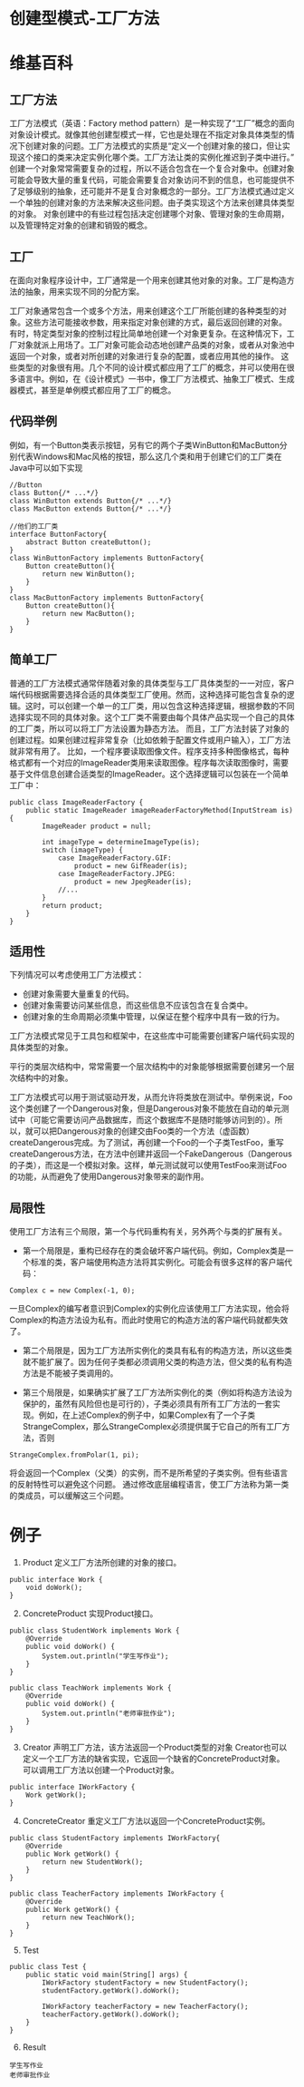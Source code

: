 # 创建型模式-工厂方法


# 维基百科
## 工厂方法
工厂方法模式（英语：Factory method pattern）是一种实现了“工厂”概念的面向对象设计模式。就像其他创建型模式一样，它也是处理在不指定对象具体类型的情况下创建对象的问题。工厂方法模式的实质是“定义一个创建对象的接口，但让实现这个接口的类来决定实例化哪个类。工厂方法让类的实例化推迟到子类中进行。”
创建一个对象常常需要复杂的过程，所以不适合包含在一个复合对象中。创建对象可能会导致大量的重复代码，可能会需要复合对象访问不到的信息，也可能提供不了足够级别的抽象，还可能并不是复合对象概念的一部分。工厂方法模式通过定义一个单独的创建对象的方法来解决这些问题。由子类实现这个方法来创建具体类型的对象。
对象创建中的有些过程包括决定创建哪个对象、管理对象的生命周期，以及管理特定对象的创建和销毁的概念。
## 工厂
在面向对象程序设计中，工厂通常是一个用来创建其他对象的对象。工厂是构造方法的抽象，用来实现不同的分配方案。

工厂对象通常包含一个或多个方法，用来创建这个工厂所能创建的各种类型的对象。这些方法可能接收参数，用来指定对象创建的方式，最后返回创建的对象。
有时，特定类型对象的控制过程比简单地创建一个对象更复杂。在这种情况下，工厂对象就派上用场了。工厂对象可能会动态地创建产品类的对象，或者从对象池中返回一个对象，或者对所创建的对象进行复杂的配置，或者应用其他的操作。
这些类型的对象很有用。几个不同的设计模式都应用了工厂的概念，并可以使用在很多语言中。例如，在《设计模式》一书中，像工厂方法模式、抽象工厂模式、生成器模式，甚至是单例模式都应用了工厂的概念。

## 代码举例
例如，有一个Button类表示按钮，另有它的两个子类WinButton和MacButton分别代表Windows和Mac风格的按钮，那么这几个类和用于创建它们的工厂类在Java中可以如下实现
```
//Button
class Button{/* ...*/}
class WinButton extends Button{/* ...*/}
class MacButton extends Button{/* ...*/}

//他们的工厂类
interface ButtonFactory{
    abstract Button createButton();
}
class WinButtonFactory implements ButtonFactory{
    Button createButton(){
        return new WinButton();
    }
}
class MacButtonFactory implements ButtonFactory{
    Button createButton(){
        return new MacButton();
    }
}
```

## 简单工厂
普通的工厂方法模式通常伴随着对象的具体类型与工厂具体类型的一一对应，客户端代码根据需要选择合适的具体类型工厂使用。然而，这种选择可能包含复杂的逻辑。这时，可以创建一个单一的工厂类，用以包含这种选择逻辑，根据参数的不同选择实现不同的具体对象。这个工厂类不需要由每个具体产品实现一个自己的具体的工厂类，所以可以将工厂方法设置为静态方法。 而且，工厂方法封装了对象的创建过程。如果创建过程非常复杂（比如依赖于配置文件或用户输入），工厂方法就非常有用了。 比如，一个程序要读取图像文件。程序支持多种图像格式，每种格式都有一个对应的ImageReader类用来读取图像。程序每次读取图像时，需要基于文件信息创建合适类型的ImageReader。这个选择逻辑可以包装在一个简单工厂中：
```
public class ImageReaderFactory {
    public static ImageReader imageReaderFactoryMethod(InputStream is) {
        ImageReader product = null;

        int imageType = determineImageType(is);
        switch (imageType) {
            case ImageReaderFactory.GIF:
                product = new GifReader(is);
            case ImageReaderFactory.JPEG:
                product = new JpegReader(is);
            //...
        }
        return product;
    }
}
```
## 适用性
下列情况可以考虑使用工厂方法模式：

 - 创建对象需要大量重复的代码。
 - 创建对象需要访问某些信息，而这些信息不应该包含在复合类中。
 - 创建对象的生命周期必须集中管理，以保证在整个程序中具有一致的行为。

工厂方法模式常见于工具包和框架中，在这些库中可能需要创建客户端代码实现的具体类型的对象。

平行的类层次结构中，常常需要一个层次结构中的对象能够根据需要创建另一个层次结构中的对象。

工厂方法模式可以用于测试驱动开发，从而允许将类放在测试中。举例来说，Foo这个类创建了一个Dangerous对象，但是Dangerous对象不能放在自动的单元测试中（可能它需要访问产品数据库，而这个数据库不是随时能够访问到的）。所以，就可以把Dangerous对象的创建交由Foo类的一个方法（虚函数）createDangerous完成。为了测试，再创建一个Foo的一个子类TestFoo，重写createDangerous方法，在方法中创建并返回一个FakeDangerous（Dangerous的子类），而这是一个模拟对象。这样，单元测试就可以使用TestFoo来测试Foo的功能，从而避免了使用Dangerous对象带来的副作用。

## 局限性
使用工厂方法有三个局限，第一个与代码重构有关，另外两个与类的扩展有关。

 - 第一个局限是，重构已经存在的类会破坏客户端代码。例如，Complex类是一个标准的类，客户端使用构造方法将其实例化。可能会有很多这样的客户端代码：

```
Complex c = new Complex(-1, 0);
```
一旦Complex的编写者意识到Complex的实例化应该使用工厂方法实现，他会将Complex的构造方法设为私有。而此时使用它的构造方法的客户端代码就都失效了。

 - 第二个局限是，因为工厂方法所实例化的类具有私有的构造方法，所以这些类就不能扩展了。因为任何子类都必须调用父类的构造方法，但父类的私有构造方法是不能被子类调用的。

 - 第三个局限是，如果确实扩展了工厂方法所实例化的类（例如将构造方法设为保护的，虽然有风险但也是可行的），子类必须具有所有工厂方法的一套实现。例如，在上述Complex的例子中，如果Complex有了一个子类StrangeComplex，那么StrangeComplex必须提供属于它自己的所有工厂方法，否则

```
StrangeComplex.fromPolar(1, pi);
```
将会返回一个Complex（父类）的实例，而不是所希望的子类实例。但有些语言的反射特性可以避免这个问题。
通过修改底层编程语言，使工厂方法称为第一类的类成员，可以缓解这三个问题。


# 例子
 1. Product
定义工厂方法所创建的对象的接口。
```
public interface Work {
    void doWork();
}
```

 2. ConcreteProduct
实现Product接口。
```
public class StudentWork implements Work {
    @Override
    public void doWork() {
        System.out.println("学生写作业");
    }
}
```
```
public class TeachWork implements Work {
    @Override
    public void doWork() {
        System.out.println("老师审批作业");
    }
}
```

 3. Creator
声明工厂方法，该方法返回一个Product类型的对象
Creator也可以定义一个工厂方法的缺省实现，它返回一个缺省的ConcreteProduct对象。
可以调用工厂方法以创建一个Product对象。
```
public interface IWorkFactory {
    Work getWork();
}
```

 4. ConcreteCreator
重定义工厂方法以返回一个ConcreteProduct实例。
```
public class StudentFactory implements IWorkFactory{
    @Override
    public Work getWork() {
        return new StudentWork();
    }
}
```
```
public class TeacherFactory implements IWorkFactory {
    @Override
    public Work getWork() {
        return new TeachWork();
    }
}
```
 5. Test
```
public class Test {
    public static void main(String[] args) {
        IWorkFactory studentFactory = new StudentFactory();
        studentFactory.getWork().doWork();

        IWorkFactory teacherFactory = new TeacherFactory();
        teacherFactory.getWork().doWork();
    }
}
```

 6. Result
```
学生写作业
老师审批作业
```
